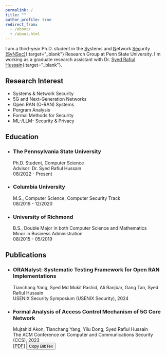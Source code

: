 ```yaml
---
permalink: /
title: ""
author_profile: true
redirect_from: 
  - /about/
  - /about.html
---
```


I am a third-year Ph.D. student in the <ins>Sy</ins>stems and <ins>N</ins>etwork <ins>Sec</ins>urity [(SyNSec)](https://synsec-den.github.io/){:target="_blank"} Research Group at Penn State University. I'm working as a graduate research assistant with Dr. [Syed Rafiul Hussain](https://syed-rafiul-hussain.github.io/){:target="_blank"}.

<h2>Research Interest</h2>
<div class="two-columns">
<ul>
  <li>Systems & Network Security</li>
  <li>5G and Next-Generation Networks</li>
  <li>Open RAN (O-RAN) Systems</li>
  <li>Porgram Analysis</li>
  <li>Formal Methods for Security</li>
  <li>ML-/LLM- Security & Privacy</li>
</ul>
</div>

<h2>Education</h2>
<ul>
  <li>
    <h3>The Pennsylvania State University</h3>
    Ph.D. Student, Computer Science <br>
    Advisor: Dr. Syed Rafiul Hussain <br>
    08/2022 - Present
  </li>
  <li>
    <h3>Columbia University</h3>
    M.S., Computer Science, Computer Security Track <br>
    08/2019 - 12/2020
  </li>
  <li>
    <h3>University of Richmond</h3>
    B.S., Double Major in both Computer Science and Mathematics <br>
    Minor in Business Administration <br>
    08/2015 - 05/2019
  </li>
</ul>

<h2>Publications</h2>
<ul>
  <li>
    <h3>ORANalyst: Systematic Testing Framework for Open RAN Implementations</h3> 
    Tianchang Yang, Syed Md Mukit Rashid, Ali Ranjbar, Gang Tan, Syed Rafiul Hussain <br>
    USENIX Security Symposium (USENIX Security), 2024 <br>
    
  </li>
  <li>
    <h3>Formal Analysis of Access Control Mechanism of 5G Core Network</h3> 
    Mujtahid Akon, Tianchang Yang, Yilu Dong, Syed Rafiul Hussain <br>
    The ACM Conference on Computer and Communications Security (CCS), 2023 <br>
    <div class="publication-links">
    <a href="files/paper/5GCVerif-ccs23.pdf" target="_blank">[PDF]</a>
   <button class="btn-copy" onclick="copyBibTex()">Copy BibTex</button>
   </div>
    <pre id="bibtexCitation" style="display:none;">
@inproceedings{10.1145/3576915.3623113,
author = {Akon, Mujtahid and Yang, Tianchang and Dong, Yilu and Hussain, Syed Rafiul},
title = {Formal Analysis of Access Control Mechanism of 5G Core Network},
year = {2023},
isbn = {9798400700507},
publisher = {Association for Computing Machinery},
address = {New York, NY, USA},
url = {https://doi.org/10.1145/3576915.3623113},
doi = {10.1145/3576915.3623113},
abstract = {We present 5GCVerif, a model-based testing framework designed to formally analyze the access control framework of the 5G Core. With its modular design, 5GCVerif employs various abstraction techniques to craft an abstract model that captures the intricate details of the 5G Core's access control mechanism. This approach offers customizability and extensibility in constructing the abstract model and addresses the state explosion problem in model checking. 5GCVerif also sidesteps the challenge of exhaustively generating models for all possible core network configurations by restricting the model checker to explore policy violations only within the valid network configurations. Using 5GCVerif, we evaluated 55 security properties, leading to the discovery of five new vulnerabilities in 5G Core's access control mechanism. The uncovered vulnerabilities can result in multiple attacks including unauthorized entry to sensitive information, illegitimate access to services, and denial-of-services.},
booktitle = {Proceedings of the 2023 ACM SIGSAC Conference on Computer and Communications Security},
pages = {666–680},
numpages = {15},
keywords = {5g core network, access control, formal analysis, vulnerabilities},
location = {Copenhagen, Denmark},
series = {CCS '23}
    </pre>
  </li>
</ul>

<script>
function copyBibTex() {
  var bibtexCitation = document.getElementById("bibtexCitation");
  var textArea = document.createElement("textarea");
  textArea.value = bibtexCitation.textContent;
  document.body.appendChild(textArea);
  textArea.select();
  document.execCommand("copy");
  document.body.removeChild(textArea);
  alert("BibTex citation copied to clipboard");
}
</script>